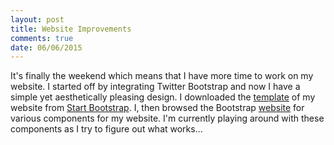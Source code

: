```yaml
---
layout: post
title: Website Improvements
comments: true
date: 06/06/2015
---
```


It's finally the weekend which means that I have more time to work on my website.
I started off by integrating Twitter Bootstrap and now I have a simple yet aesthetically pleasing design.
I downloaded the [template](http://startbootstrap.com/template-overviews/portfolio-item/) of my website from [Start Bootstrap](http://startbootstrap.com). I, then browsed the Bootstrap [website](http://getbootstrap.com) for various components for my website. I'm currently playing around with these components as I try to figure out what works...
